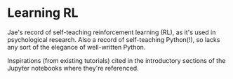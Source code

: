 # Learning RL

Jae's record of self-teaching reinforcement learning (RL), as it's used in psychological research. Also a record of self-teaching Python(!), so lacks any sort of the elegance of well-written Python.

Inspirations (from existing tutorials) cited in the introductory sections of the Jupyter notebooks where they're referenced.
